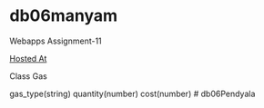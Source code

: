 # db06manyam

Webapps Assignment-11

[Hosted At](https://db06manyam.herokuapp.com/)

Class Gas

gas_type(string)
quantity(number)
cost(number)
#   d b 0 6 P e n d y a l a  
 